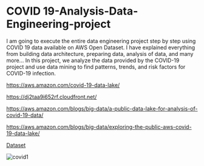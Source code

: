# COVID 19-Analysis-Data-Engineering-project

I am going to execute the entire data engineering project step by step using COVID 19 data available on AWS Open Dataset. I have explained everything from building data architecture, preparing data, analysis of data, and many more...
In this project, we analyze the data provided by the COVID-19 project and use data mining to find patterns, trends, and risk factors for COVID-19 infection.

https://aws.amazon.com/covid-19-data-lake/

https://dj2taa9i652rf.cloudfront.net/

https://aws.amazon.com/blogs/big-data/a-public-data-lake-for-analysis-of-covid-19-data/

https://aws.amazon.com/blogs/big-data/exploring-the-public-aws-covid-19-data-lake/


[Dataset]()

![covid1](https://user-images.githubusercontent.com/106689439/212536320-b7cfa5e0-8715-48b0-96c3-75e5f57a5965.jpg)



